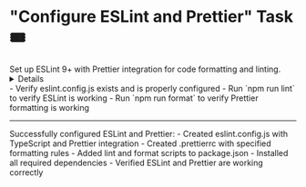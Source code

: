 # "Configure ESLint and Prettier" Task 🎟️

<Description>
Set up ESLint 9+ with Prettier integration for code formatting and linting.
</Description>

<Details>
1. Install ESLint 9+ and related dependencies:
   - eslint@9
   - prettier
   - @typescript-eslint/eslint-plugin
   - @typescript-eslint/parser
   - eslint-config-prettier
   - eslint-plugin-prettier

2. Create ESLint configuration using the new flat config format (eslint.config.js)
   - Configure TypeScript integration
   - Configure Prettier integration
   - Set appropriate rules

3. Configure Prettier settings:
   - Semi: true
   - Single quotes: true
   - Tab width: 2
   - Trailing comma: es5
</Details>

<Tests>
- Verify eslint.config.js exists and is properly configured
- Run `npm run lint` to verify ESLint is working
- Run `npm run format` to verify Prettier formatting is working
</Tests>

---

<Results>
Successfully configured ESLint and Prettier:
- Created eslint.config.js with TypeScript and Prettier integration
- Created .prettierrc with specified formatting rules
- Added lint and format scripts to package.json
- Installed all required dependencies
- Verified ESLint and Prettier are working correctly
</Results>
